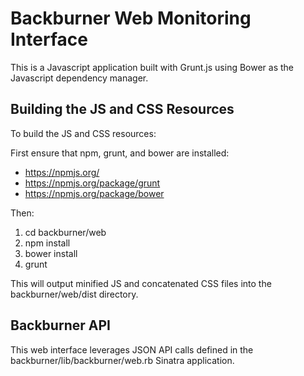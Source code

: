 # Backburner Web Monitoring Interface

This is a Javascript application built with Grunt.js using Bower as the Javascript dependency manager.

## Building the JS and CSS Resources

To build the JS and CSS resources:

First ensure that npm, grunt, and bower are installed:
* https://npmjs.org/
* https://npmjs.org/package/grunt
* https://npmjs.org/package/bower

Then:

1. cd backburner/web
2. npm install
3. bower install
4. grunt

This will output minified JS and concatenated CSS files into the backburner/web/dist directory.

## Backburner API

This web interface leverages JSON API calls defined in the backburner/lib/backburner/web.rb Sinatra application.